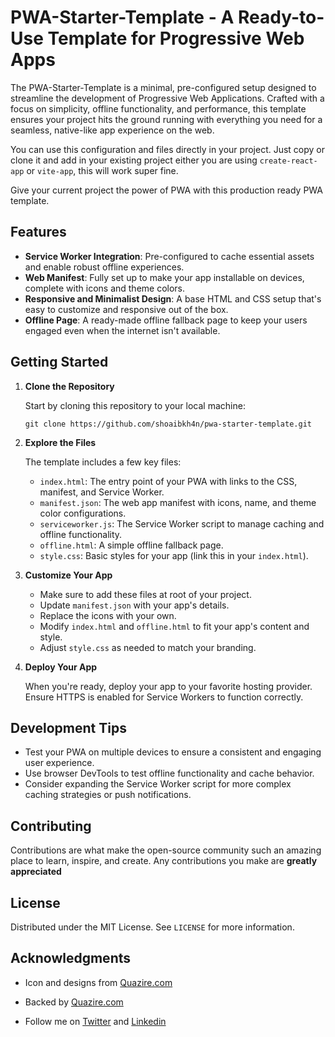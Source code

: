 # PWA-Starter-Template - A Ready-to-Use Template for Progressive Web Apps

The PWA-Starter-Template is a minimal, pre-configured setup designed to streamline the development of Progressive Web Applications. Crafted with a focus on simplicity, offline functionality, and performance, this template ensures your project hits the ground running with everything you need for a seamless, native-like app experience on the web.

You can use this configuration and files directly in your project. Just copy or clone it and add in your existing project either you are using `create-react-app` or `vite-app`, this will work super fine.

Give your current project the power of PWA with this production ready PWA template.

## Features

- **Service Worker Integration**: Pre-configured to cache essential assets and enable robust offline experiences.
- **Web Manifest**: Fully set up to make your app installable on devices, complete with icons and theme colors.
- **Responsive and Minimalist Design**: A base HTML and CSS setup that's easy to customize and responsive out of the box.
- **Offline Page**: A ready-made offline fallback page to keep your users engaged even when the internet isn't available.

## Getting Started

1. **Clone the Repository**

   Start by cloning this repository to your local machine:

   ```
   git clone https://github.com/shoaibkh4n/pwa-starter-template.git
   ```

2. **Explore the Files**

   The template includes a few key files:

   - `index.html`: The entry point of your PWA with links to the CSS, manifest, and Service Worker.
   - `manifest.json`: The web app manifest with icons, name, and theme color configurations.
   - `serviceworker.js`: The Service Worker script to manage caching and offline functionality.
   - `offline.html`: A simple offline fallback page.
   - `style.css`: Basic styles for your app (link this in your `index.html`).

3. **Customize Your App**

   - Make sure to add these files at root of your project.
   - Update `manifest.json` with your app's details.
   - Replace the icons with your own.
   - Modify `index.html` and `offline.html` to fit your app's content and style.
   - Adjust `style.css` as needed to match your branding.

4. **Deploy Your App**

   When you're ready, deploy your app to your favorite hosting provider. Ensure HTTPS is enabled for Service Workers to function correctly.

## Development Tips

- Test your PWA on multiple devices to ensure a consistent and engaging user experience.
- Use browser DevTools to test offline functionality and cache behavior.
- Consider expanding the Service Worker script for more complex caching strategies or push notifications.

## Contributing

Contributions are what make the open-source community such an amazing place to learn, inspire, and create. Any contributions you make are **greatly appreciated**

## License

Distributed under the MIT License. See `LICENSE` for more information.

## Acknowledgments

- Icon and designs from [Quazire.com](https://quazire.com/)
- Backed by [Quazire.com](https://quazire.com/)

- Follow me on [Twitter](https://twitter.com/theshoaibkh4n) and [Linkedin](https://linkedin.com/in/shoaibkh4n)
